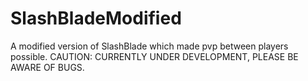 # SlashBladeModified

A modified version of SlashBlade which made pvp between players possible.
CAUTION: CURRENTLY UNDER DEVELOPMENT, PLEASE BE AWARE OF BUGS.
